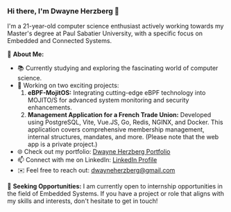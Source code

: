 ### Hi there, I'm Dwayne Herzberg 👋

I'm a 21-year-old computer science enthusiast actively working towards my Master's degree at Paul Sabatier University, with a specific focus on Embedded and Connected Systems.

🌟 **About Me:**
- 📚 Currently studying and exploring the fascinating world of computer science.
- 💼 Working on two exciting projects:
  1. **eBPF-MojitOS:** Integrating cutting-edge eBPF technology into MOJITO/S for advanced system monitoring and security enhancements.
  2. **Management Application for a French Trade Union:** Developed using PostgreSQL, Vite, Vue.JS, Go, Redis, NGINX, and Docker. This application covers comprehensive membership management, internal structures, mandates, and more.
  (Please note that the web app is a private project.)
- 🌐 Check out my portfolio: [Dwayne Herzberg Portfolio](https://dwayneherzberg.com/fr)
- 📫 Connect with me on LinkedIn: [LinkedIn Profile](https://www.linkedin.com/in/dwayne-herzberg/)
- ✉️ Feel free to reach out: dwayneherzberg@gmail.com

🚀 **Seeking Opportunities:**
I am currently open to internship opportunities in the field of Embedded Systems. If you have a project or role that aligns with my skills and interests, don't hesitate to get in touch!
